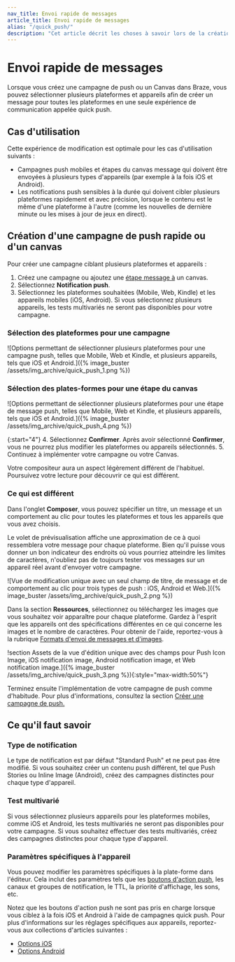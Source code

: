```yaml
---
nav_title: Envoi rapide de messages
article_title: Envoi rapide de messages
alias: "/quick_push/"
description: "Cet article décrit les choses à savoir lors de la création d'une campagne de push ou de Canvas à l'aide de l'expérience d'édition rapide de push."
---
```


# Envoi rapide de messages

Lorsque vous créez une campagne de push ou un Canvas dans Braze, vous pouvez sélectionner plusieurs plateformes et appareils afin de créer un message pour toutes les plateformes en une seule expérience de communication appelée quick push.

## Cas d'utilisation

Cette expérience de modification est optimale pour les cas d'utilisation suivants :

- Campagnes push mobiles et étapes du canvas message qui doivent être envoyées à plusieurs types d'appareils (par exemple à la fois iOS et Android).
- Les notifications push sensibles à la durée qui doivent cibler plusieurs plateformes rapidement et avec précision, lorsque le contenu est le même d'une plateforme à l'autre (comme les nouvelles de dernière minute ou les mises à jour de jeux en direct).

## Création d'une campagne de push rapide ou d'un canvas

Pour créer une campagne ciblant plusieurs plateformes et appareils :

1. Créez une campagne ou ajoutez une [étape message à]({{site.baseurl}}/user_guide/engagement_tools/canvas/canvas_components/message_step/) un canvas.  
2. Sélectionnez **Notification push**.
3. Sélectionnez les plateformes souhaitées (Mobile, Web, Kindle) et les appareils mobiles (iOS, Android). Si vous sélectionnez plusieurs appareils, les tests multivariés ne seront pas disponibles pour votre campagne.

### Sélection des plateformes pour une campagne
\![Options permettant de sélectionner plusieurs plateformes pour une campagne push, telles que Mobile, Web et Kindle, et plusieurs appareils, tels que iOS et Android.]({% image_buster /assets/img_archive/quick_push_1.png %})

### Sélection des plates-formes pour une étape du canvas
\![Options permettant de sélectionner plusieurs plateformes pour une étape de message push, telles que Mobile, Web et Kindle, et plusieurs appareils, tels que iOS et Android.]({% image_buster /assets/img_archive/quick_push_4.png %})

{:start="4"}
4\. Sélectionnez **Confirmer**. Après avoir sélectionné **Confirmer**, vous ne pourrez plus modifier les plateformes ou appareils sélectionnés.
5\. Continuez à implémenter votre campagne ou votre Canvas.

Votre compositeur aura un aspect légèrement différent de l'habituel. Poursuivez votre lecture pour découvrir ce qui est différent.

### Ce qui est différent

Dans l'onglet **Composer**, vous pouvez spécifier un titre, un message et un comportement au clic pour toutes les plateformes et tous les appareils que vous avez choisis.

Le volet de prévisualisation affiche une approximation de ce à quoi ressemblera votre message pour chaque plateforme. Bien qu'il puisse vous donner un bon indicateur des endroits où vous pourriez atteindre les limites de caractères, n'oubliez pas de toujours tester vos messages sur un appareil réel avant d'envoyer votre campagne.

\![Vue de modification unique avec un seul champ de titre, de message et de comportement au clic pour trois types de push : iOS, Android et Web.]({% image_buster /assets/img_archive/quick_push_2.png %})

Dans la section **Ressources**, sélectionnez ou téléchargez les images que vous souhaitez voir apparaître pour chaque plateforme. Gardez à l'esprit que les appareils ont des spécifications différentes en ce qui concerne les images et le nombre de caractères. Pour obtenir de l'aide, reportez-vous à la rubrique [Formats d'envoi de messages et d'images]({{site.baseurl}}/user_guide/message_building_by_channel/push/best_practices/message_format/).

!section Assets de la vue d'édition unique avec des champs pour Push Icon Image, iOS notification image, Android notification image, et Web notification image.]({% image_buster /assets/img_archive/quick_push_3.png %}){:style="max-width:50%"}

Terminez ensuite l'implémentation de votre campagne de push comme d'habitude. Pour plus d'informations, consultez la section [Créer une campagne de push.]({{site.baseurl}}/user_guide/message_building_by_channel/push/creating_a_push_message/) 

## Ce qu'il faut savoir

### Type de notification

Le type de notification est par défaut "Standard Push" et ne peut pas être modifié. Si vous souhaitez créer un contenu push différent, tel que Push Stories ou Inline Image (Android), créez des campagnes distinctes pour chaque type d'appareil.

### Test multivarié

Si vous sélectionnez plusieurs appareils pour les plateformes mobiles, comme iOS et Android, les tests multivariés ne seront pas disponibles pour votre campagne. Si vous souhaitez effectuer des tests multivariés, créez des campagnes distinctes pour chaque type d'appareil.

### Paramètres spécifiques à l'appareil

Vous pouvez modifier les paramètres spécifiques à la plate-forme dans l'éditeur. Cela inclut des paramètres tels que les [boutons d'action push]({{site.baseurl}}/user_guide/message_building_by_channel/push/advanced_push_options/push_action_buttons/), les canaux et groupes de notification, le TTL, la priorité d'affichage, les sons, etc. 

Notez que les boutons d'action push ne sont pas pris en charge lorsque vous ciblez à la fois iOS et Android à l'aide de campagnes quick push. Pour plus d'informations sur les réglages spécifiques aux appareils, reportez-vous aux collections d'articles suivantes :

- [Options iOS]({{site.baseurl}}/user_guide/message_building_by_channel/push/ios)
- [Options Android]({{site.baseurl}}/user_guide/message_building_by_channel/push/android)


